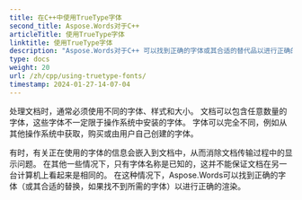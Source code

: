 ```yaml
---
title: 在C++中使用TrueType字体
second_title: Aspose.Words对于C++
articleTitle: 使用TrueType字体
linktitle: 使用TrueType字体
description: "Aspose.Words对于C++ 可以找到正确的字体或其合适的替代品以进行正确的文档呈现。 这可确保在没有足够的字体信息时，显示的文档与原始文档之间的差异最小。"
type: docs
weight: 20
url: /zh/cpp/using-truetype-fonts/
timestamp: 2024-01-27-14-07-04
---
```


处理文档时，通常必须使用不同的字体、样式和大小。 文档可以包含任意数量的字体，这些字体不一定限于操作系统中安装的字体。 字体可以完全不同，例如从其他操作系统中获取，购买或由用户自己创建的字体。

有时，有关正在使用的字体的信息会嵌入到文档中，从而消除文档传输过程中的显示问题。 在其他一些情况下，只有字体名称是已知的，这并不能保证文档在另一台计算机上看起来是相同的。 在这种情况下，Aspose.Words可以找到正确的字体（或其合适的替换，如果找不到所需的字体）以进行正确的渲染。
